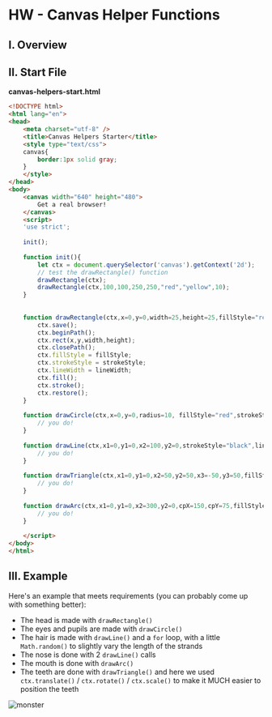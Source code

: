 # HW - Canvas Helper Functions

## I. Overview


## II. Start File

**canvas-helpers-start.html**
```html
<!DOCTYPE html>
<html lang="en">
<head>
	<meta charset="utf-8" />
	<title>Canvas Helpers Starter</title>
	<style type="text/css">
	canvas{
		border:1px solid gray;
	}
	</style>
</head>
<body>
	<canvas width="640" height="480">
		Get a real browser!
	</canvas>
	<script>
	'use strict';
		
	init();
	
	function init(){
		let ctx = document.querySelector('canvas').getContext('2d');
		// test the drawRectangle() function
		drawRectangle(ctx);
		drawRectangle(ctx,100,100,250,250,"red","yellow",10);
	}
	
	
	function drawRectangle(ctx,x=0,y=0,width=25,height=25,fillStyle="red",strokeStyle="black",lineWidth=0){
		ctx.save();                
		ctx.beginPath();            
		ctx.rect(x,y,width,height);   
		ctx.closePath(); 
		ctx.fillStyle = fillStyle;
		ctx.strokeStyle = strokeStyle;    
		ctx.lineWidth = lineWidth;  
		ctx.fill();              
		ctx.stroke();                            
		ctx.restore();             
	}
	
	function drawCircle(ctx,x=0,y=0,radius=10, fillStyle="red",strokeStyle="black",lineWidth=0,startAngle=0,endAngle=Math.PI*2){
		// you do!
	}
	
	function drawLine(ctx,x1=0,y1=0,x2=100,y2=0,strokeStyle="black",lineWidth=5){
		// you do!
	}
	
	function drawTriangle(ctx,x1=0,y1=0,x2=50,y2=50,x3=-50,y3=50,fillStyle="red",strokeStyle="black",lineWidth=5){
		// you do!
	}
	
	function drawArc(ctx,x1=0,y1=0,x2=300,y2=0,cpX=150,cpY=75,fillStyle="red",strokeStyle="black",lineWidth=5){
		// you do!
	}
	
	</script>
</body>
</html>
```


## III. Example

Here's an example that meets requirements (you can probably come up with something better):
- The head is made with `drawRectangle()`
- The eyes and pupils are made with `drawCircle()`
- The hair is made with `drawLine()` and a `for` loop, with a little `Math.random()` to slightly vary the length of the strands
- The nose is done with 2 `drawLine()` calls
- The mouth is done with `drawArc()`
- The teeth are done with `drawTriangle()` and here we used `ctx.translate()` / `ctx.rotate()` / `ctx.scale()` to make it MUCH easier to position the teeth

![monster](./images/canvas-helpers-done.jpg)
